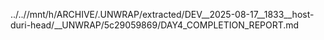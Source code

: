 ../..//mnt/h/ARCHIVE/.UNWRAP/extracted/DEV__2025-08-17__1833__host-duri-head/__UNWRAP/5c29059869/DAY4_COMPLETION_REPORT.md